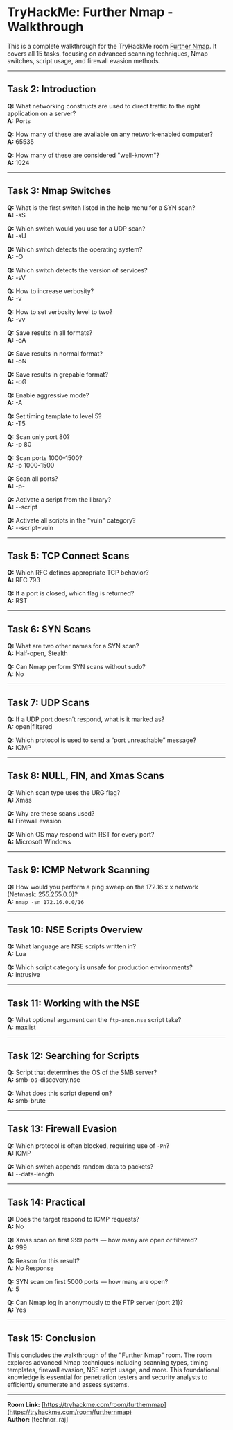 # TryHackMe: Further Nmap - Walkthrough

This is a complete walkthrough for the TryHackMe room [Further Nmap](https://tryhackme.com/room/furthernmap). It covers all 15 tasks, focusing on advanced scanning techniques, Nmap switches, script usage, and firewall evasion methods.

---

## Task 2: Introduction

**Q:** What networking constructs are used to direct traffic to the right application on a server?  
**A:** Ports

**Q:** How many of these are available on any network-enabled computer?  
**A:** 65535

**Q:** How many of these are considered "well-known"?  
**A:** 1024

---

## Task 3: Nmap Switches

**Q:** What is the first switch listed in the help menu for a SYN scan?  
**A:** -sS

**Q:** Which switch would you use for a UDP scan?  
**A:** -sU

**Q:** Which switch detects the operating system?  
**A:** -O

**Q:** Which switch detects the version of services?  
**A:** -sV

**Q:** How to increase verbosity?  
**A:** -v

**Q:** How to set verbosity level to two?  
**A:** -vv

**Q:** Save results in all formats?  
**A:** -oA

**Q:** Save results in normal format?  
**A:** -oN

**Q:** Save results in grepable format?  
**A:** -oG

**Q:** Enable aggressive mode?  
**A:** -A

**Q:** Set timing template to level 5?  
**A:** -T5

**Q:** Scan only port 80?  
**A:** -p 80

**Q:** Scan ports 1000–1500?  
**A:** -p 1000-1500

**Q:** Scan all ports?  
**A:** -p-

**Q:** Activate a script from the library?  
**A:** --script

**Q:** Activate all scripts in the "vuln" category?  
**A:** --script=vuln

---

## Task 5: TCP Connect Scans

**Q:** Which RFC defines appropriate TCP behavior?  
**A:** RFC 793

**Q:** If a port is closed, which flag is returned?  
**A:** RST

---

## Task 6: SYN Scans

**Q:** What are two other names for a SYN scan?  
**A:** Half-open, Stealth

**Q:** Can Nmap perform SYN scans without sudo?  
**A:** No

---

## Task 7: UDP Scans

**Q:** If a UDP port doesn’t respond, what is it marked as?  
**A:** open|filtered

**Q:** Which protocol is used to send a “port unreachable” message?  
**A:** ICMP

---

## Task 8: NULL, FIN, and Xmas Scans

**Q:** Which scan type uses the URG flag?  
**A:** Xmas

**Q:** Why are these scans used?  
**A:** Firewall evasion

**Q:** Which OS may respond with RST for every port?  
**A:** Microsoft Windows

---

## Task 9: ICMP Network Scanning

**Q:** How would you perform a ping sweep on the 172.16.x.x network (Netmask: 255.255.0.0)?  
**A:** `nmap -sn 172.16.0.0/16`

---

## Task 10: NSE Scripts Overview

**Q:** What language are NSE scripts written in?  
**A:** Lua

**Q:** Which script category is unsafe for production environments?  
**A:** intrusive

---

## Task 11: Working with the NSE

**Q:** What optional argument can the `ftp-anon.nse` script take?  
**A:** maxlist

---

## Task 12: Searching for Scripts

**Q:** Script that determines the OS of the SMB server?  
**A:** smb-os-discovery.nse

**Q:** What does this script depend on?  
**A:** smb-brute

---

## Task 13: Firewall Evasion

**Q:** Which protocol is often blocked, requiring use of `-Pn`?  
**A:** ICMP

**Q:** Which switch appends random data to packets?  
**A:** --data-length

---

## Task 14: Practical

**Q:** Does the target respond to ICMP requests?  
**A:** No

**Q:** Xmas scan on first 999 ports — how many are open or filtered?  
**A:** 999

**Q:** Reason for this result?  
**A:** No Response

**Q:** SYN scan on first 5000 ports — how many are open?  
**A:** 5

**Q:** Can Nmap log in anonymously to the FTP server (port 21)?  
**A:** Yes

---

## Task 15: Conclusion

This concludes the walkthrough of the "Further Nmap" room. The room explores advanced Nmap techniques including scanning types, timing templates, firewall evasion, NSE script usage, and more. This foundational knowledge is essential for penetration testers and security analysts to efficiently enumerate and assess systems.

---

**Room Link:** [https://tryhackme.com/room/furthernmap](https://tryhackme.com/room/furthernmap)  
**Author:** [technor_raj]
